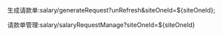 生成请款单:salary/generateRequest?unRefresh&siteOneId=${siteOneId};





请款单管理:salary/salaryRequestManage?siteOneId=${siteOneId}